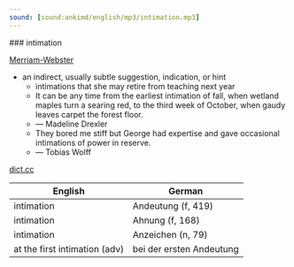 ```yaml
---
sound: [sound:ankimd/english/mp3/intimation.mp3]
---
```


\### intimation

[Merriam-Webster](https://www.merriam-webster.com/dictionary/intimation)

- an indirect, usually subtle suggestion, indication, or hint
    - intimations that she may retire from teaching next year
    - It can be any time from the earliest intimation of fall, when wetland maples turn a searing red, to the third week of October, when gaudy leaves carpet the forest floor.
    - — Madeline Drexler
    - They bored me stiff but George had expertise and gave occasional intimations of power in reserve.
    - — Tobias Wolff

[dict.cc](https://www.dict.cc/intimation)

| English        | German       |
| -------------- | ------------ |
| intimation | Andeutung (f, 419) |
| intimation | Ahnung (f, 168) |
| intimation | Anzeichen (n, 79) |
| at the first intimation (adv) | bei der ersten Andeutung |
